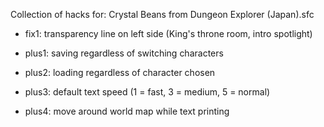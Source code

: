 Collection of hacks for: Crystal Beans from Dungeon Explorer (Japan).sfc

- fix1: transparency line on left side (King's throne room, intro spotlight)

- plus1: saving regardless of switching characters
- plus2: loading regardless of character chosen
- plus3: default text speed (1 = fast, 3 = medium, 5 = normal)
- plus4: move around world map while text printing
